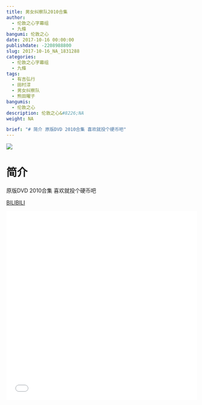 ```yaml
---
title: 男女纠察队2010合集
author: 
  - 伦敦之心字幕组
  - 九條
bangumi: 伦敦之心
date: 2017-10-16 00:00:00
publishdate: -2208988800
slug: 2017-10-16_NA_1831288
categories: 
  - 伦敦之心字幕组
  - 九條
tags: 
  - 有吉弘行
  - 田村淳
  - 男女纠察队
  - 熊田曜子
bangumis: 
  - 伦敦之心
description: 伦敦之心&#8226;NA
weight: NA

brief: "# 简介 原版DVD 2010合集 喜欢就投个硬币吧"
---
```


![](https://i.imgur.com/ebV3vqM.jpg)

# 简介  
原版DVD 2010合集 喜欢就投个硬币吧

  [BILIBILI](https://www.bilibili.com/video/av1831288/)


<div class="vcontainer">  <iframe class='video' src="//www.bilibili.com/blackboard/player.html?aid=1831288" width="100%" height="500" frameborder="0" allowfullscreen="allowfullscreen"></iframe></div>
